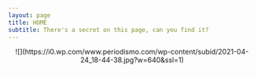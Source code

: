 ```yaml
---
layout: page
title: HOME
subtitle: There's a secret on this page, can you find it?
---
```


<center>
  ![](https://i0.wp.com/www.periodismo.com/wp-content/subid/2021-04-24_18-44-38.jpg?w=640&ssl=1)
</center>


<a href="https://www.youtube.com/watch?v=IGjE_zgs2Hw" style="color: #F0F4F8; text-decoration: none;">
  <span style="color: #F0F4F8;" onmouseover="this.style.color='#4A6BFF'" onmouseout="this.style.color='#F0F4F8'">.</span>
</a>

